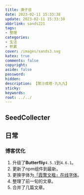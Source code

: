 ```yaml
---
title: 庚子日
date: 2023-02-11 15:33:38
update: 2023-02-11 15:33:38
abbrlink: sands221
tags:
- 整理
categories:
- 生活
- 积累
cover: /images/sands3.svg
katex: true
comments: false
copyright:
aside: false
password:
hidden:
description: 【聚沙成塔·九九九】 
sticky: 
keywords:
root: ../../
---
```


## SeedCollecter


## 日常
### 博客优化
1. 升级了**Butterfliy**`4.5.1`到`4.6.1`。
2. 更新了npm组件到最新。
3. 更换字体为[「霞鹜文楷」在线字体](https://github.com/chawyehsu/lxgw-wenkai-webfont)。
4. 整理了前一旬的文章。
5. 合并了几篇文章。
